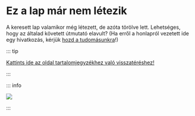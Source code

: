 # Ez a lap már nem létezik

A keresett lap valamikor még létezett, de azóta törölve lett. Lehetséges, hogy az általad követett útmutató elavult? (Ha erről a honlapról vezetett ide egy hivatkozás, kérjük [hozd a tudomásunkra](https://github.com/hacks-guide/Guide_Wii/issues)!)

::: tip

[Kattints ide az oldal tartalomjegyzékhez való visszatéréshez!](site-navigation)

:::

::: info

![](https://http.cat/410)

:::
